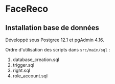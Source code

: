 # FaceReco


## Installation base de données

Développé sous Postgree 12.1 et pgAdmin 4.16.

Ordre d'utilisation des scripts dans `src/main/sql` :

1. database_creation.sql
2. trigger.sql
3. right.sql
4. role_account.sql
